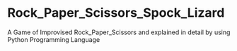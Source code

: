 # Rock_Paper_Scissors_Spock_Lizard
A Game of Improvised Rock_Paper_Scissors and explained in detail by using Python Programming Language
